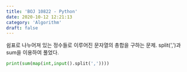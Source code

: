 ```yaml
---
title: 'BOJ 10822 - Python'
date: 2020-10-12 12:21:13
category: 'Algorithm'
draft: false
---
```

쉼표로 나누어져 있는 정수들로 이루어진 문자열의 총합을 구하는 문제. split(',')과 sum을 이용하여 풀었다.
```python
print(sum(map(int,input().split(','))))

```